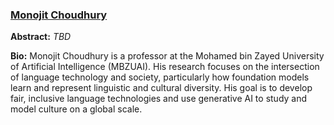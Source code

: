 ### [Monojit Choudhury](https://mbzuai.ac.ae/study/faculty/monojit-choudhury/)

**Abstract:** _TBD_

**Bio:** Monojit Choudhury is a professor at the Mohamed bin Zayed University of Artificial Intelligence (MBZUAI). His research focuses on the intersection of language technology and society, particularly how foundation models learn and represent linguistic and cultural diversity. His goal is to develop fair, inclusive language technologies and use generative AI to study and model culture on a global scale.